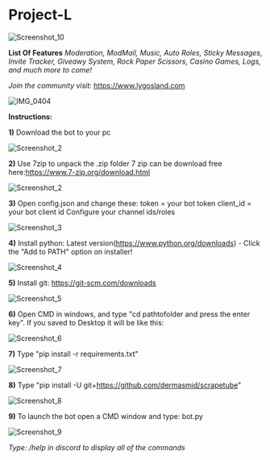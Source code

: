 # Project-L

![Screenshot_10](https://github.com/Sir-lygophobia/Project-L/assets/143434121/324c82ca-08ea-4a29-93a8-227e98254a2b)

**List Of Features**
*Moderation, ModMail, Music, Auto Roles, Sticky Messages,  Invite Tracker, Giveawy System, Rock Paper Scissors, Casino Games, Logs, and much more to come!* 

*Join the community visit:*  https://www.lygosland.com

![IMG_0404](https://github.com/Sir-lygophobia/Project-L/assets/143434121/db4aee20-92e6-4c81-ae1b-247bd9b78dd4)

**Instructions:**

**1)** Download the bot to your pc

![Screenshot_2](https://github.com/Sir-lygophobia/Project-L/assets/143434121/a0065b69-f250-487a-bb9b-4513be044f1f)

**2)** Use 7zip to unpack the .zip folder 7 zip can be download free here:https://www.7-zip.org/download.html

![Screenshot_2](https://github.com/Sir-lygophobia/Project-L/assets/143434121/7ac50583-849f-4bd2-b018-1b1268af6fc8)

**3)** Open config.json and change these:
token = your bot token
client_id = your bot client id
Configure your channel ids/roles

![Screenshot_3](https://github.com/Sir-lygophobia/Project-L/assets/143434121/258903a6-1cd7-40f7-a138-c1a7dba114fc)


**4)** Install python: Latest version(https://www.python.org/downloads) - Click the "Add to PATH" option on installer!

![Screenshot_4](https://github.com/Sir-lygophobia/Project-L/assets/143434121/362dd9bb-a3df-4cbb-a429-17c1936ee249)

**5)** Install git: https://git-scm.com/downloads

![Screenshot_5](https://github.com/Sir-lygophobia/Project-L/assets/143434121/e5c00c42-69cf-4ee7-810d-3e6dff731195)

**6)** Open CMD in windows, and type "cd pathtofolder and press the enter key". If you saved to Desktop it will be like this:

![Screenshot_6](https://github.com/Sir-lygophobia/Project-L/assets/143434121/525c7377-716b-4999-a11b-98e3ea270cac)

**7)** Type "pip install -r requirements.txt" 

![Screenshot_7](https://github.com/Sir-lygophobia/Project-L/assets/143434121/4f321d25-258f-4d1e-a324-7ac8662495b3)

**8)** Type "pip install -U git+https://github.com/dermasmid/scrapetube"

![Screenshot_8](https://github.com/Sir-lygophobia/Project-L/assets/143434121/9bc22993-d3d5-464b-9a88-5766f4ab8641)

**9)** To launch the bot open a CMD window and type: bot.py

![Screenshot_9](https://github.com/Sir-lygophobia/Project-L/assets/143434121/e4f79345-3d6a-4bac-ab4a-e9ad10e81af3)

*Type: /help in discord to display all of the commands*
